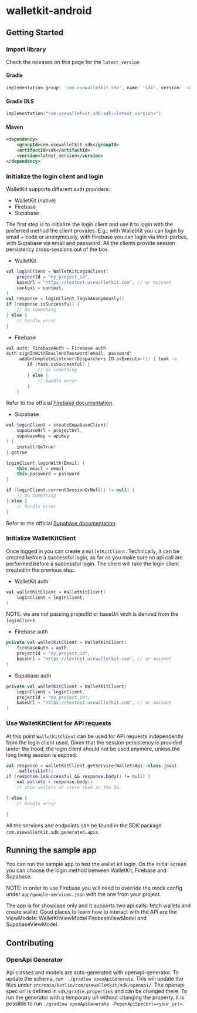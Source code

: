 # walletkit-android

## Getting Started
### Import library
Check the releases on this page for the `latest_version`

#### Gradle
```groovy
implementation group: 'com.usewalletkit.sdk', name: 'sdk', version: '<latest_version>'
```

#### Gradle DLS
```kotlin
implementation("com.usewalletkit.sdk:sdk:<latest_version>")
```

#### Maven
```xml
<dependency>
    <groupId>com.usewalletkit.sdk</groupId>
    <artifactId>sdk</artifactId>
    <version>latest_version</version>
</dependency>
```

### Initialize the login client and login
WalletKit supports different auth providers:
- WalletKit (native)
- Firebase
- Supabase

The first step is to initialize the login client and use it to login with the preferred method the 
client provides. E.g.: with WalletKit you can login by email + code or anonymously, with Firebase 
you can login via third-parties, with Supabase via email and password. All the clients provide 
session persistency cross-sessions out of the box.

- WalletKit
```kotlin
val loginClient = WalletKitLoginClient(
    projectId = "my_project_id",
    baseUrl = "https://testnet.usewalletkit.com", // or mainnet
    context = context,
)
val response = loginClient.loginAnonymously()
if (response.isSuccessful) {
    // do something
} else {
    // handle error
}
```

- Firebase
```kotlin
val auth: FirebaseAuth = Firebase.auth
auth.signInWithEmailAndPassword(email, password)
    .addOnCompleteListener(Dispatchers.IO.asExecutor()) { task ->
        if (task.isSuccessful) {
            // do something
        } else {
            // handle error
        }
    }
```

Refer to the official [Firebase documentation](https://firebase.google.com/docs/auth/android/start).

- Supabase
```kotlin
val loginClient = createSupabaseClient(
    supabaseUrl = projectUrl,
    supabaseKey = apiKey
) {
    install(GoTrue)
}.gotrue

loginClient.loginWith(Email) {
    this.email = email
    this.password = password
}

if (loginClient.currentSessionOrNull() != null) {
    // do something
} else {
    // handle error
}
```
Refer to the official [Supabase documentation](https://supabase.com/docs/reference/kotlin/auth-api).

### Initialize WalletKitClient
Once logged in you can create a `WalletKitClient`. Technically, it can be created before a 
successful login, as far as you make sure no api call are performed before a successful login. The 
client will take the login client created in the previous step.

- WalletKit auth
```kotlin
val walletKitClient = WalletKitClient(
    loginClient = loginClient,
)
```
NOTE: we are not passing projectId or baseUrl wich is derived from the `loginClient`.

- Firebase auth
```kotlin
private val walletKitClient = WalletKitClient(
    firebaseAuth = auth,
    projectId = "my_project_id",
    baseUrl = "https://testnet.usewalletkit.com", // or mainnet
)
```

- Supabase auth
```kotlin
private val walletKitClient = WalletKitClient(
    loginClient = loginClient,
    projectId = "my_project_id",
    baseUrl = "https://testnet.usewalletkit.com", // or mainnet
)
```

### Use WalletKitClient for API requests
At this point `WalletKitClient` can be used for API requests independently from the login client 
used. Given that the session persistency is provided under the hood, the login client should not be 
used anymore, unless the long living session is expired.

```kotlin
val response = walletKitClient.getService(WalletsApi::class.java)
    .walletsList()
if (response.isSuccessful && response.body() != null) {
    val wallets = response.body()
    // show wallets or store them in the DB

} else {
    // handle error

}
```

All the services and endpoints can be found in the SDK package 
`com.usewalletkit.sdk.generated.apis`.

## Running the sample app
You can run the sample app to test the wallet kit login. On the initial screen you can choose the 
login method between WalletKit, Firebase and Supabase.

NOTE: in order to use Firebase you will need to override the mock config under 
`app/google-services.json` with the one from your project.

The app is for showcase only and it supports two api calls: fetch wallets and create wallet. Good 
places to learn how to interact with the API are the ViewModels: WalletKitViewModel
FirebaseViewModel and SupabaseViewModel.


## Contributing
### OpenApi Generator
Api classes and models are auto-generated with openapi-generator. To update the schema, run `
./gradlew openApiGenerate`. This will update the files under 
`src/main/kotlin/com/usewalletkit/sdk/openapi/`. The openapi spec url is defined in 
`sdk/gradle.properties` and can be changed there. To run the generator with a temporary url without 
changing the property, it is possible to run 
`./gradlew openApiGenerate -PopenApiSpecUrl=<your_url>`.
 